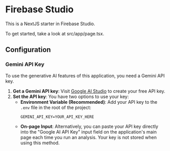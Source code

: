 # Firebase Studio

This is a NextJS starter in Firebase Studio.

To get started, take a look at src/app/page.tsx.

## Configuration

### Gemini API Key

To use the generative AI features of this application, you need a Gemini API key.

1.  **Get a Gemini API key**: Visit [Google AI Studio](https://aistudio.google.com/app/apikey) to create your free API key.
2.  **Set the API key**: You have two options to use your key:
    *   **Environment Variable (Recommended)**: Add your API key to the `.env` file in the root of the project:
        ```
        GEMINI_API_KEY=YOUR_API_KEY_HERE
        ```
    *   **On-page Input**: Alternatively, you can paste your API key directly into the "Google AI API Key" input field on the application's main page each time you run an analysis. Your key is not stored when using this method.

